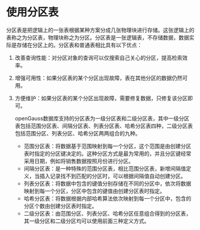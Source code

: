# 使用分区表

分区表是把逻辑上的一张表根据某种方案分成几张物理块进行存储。这张逻辑上的表称之为分区表，物理块称之为分区。分区表是一张逻辑表，不存储数据，数据实际是存储在分区上的。分区表和普通表相比具有以下优点：

1.  改善查询性能：对分区对象的查询可以仅搜索自己关心的分区，提高检索效率。
2.  增强可用性：如果分区表的某个分区出现故障，表在其他分区的数据仍然可用。
3.  方便维护：如果分区表的某个分区出现故障，需要修复数据，只修复该分区即可。

    openGauss数据库支持的分区表为一级分区表和二级分区表，其中一级分区表包括范围分区表、间隔分区表、列表分区表、哈希分区表四种，二级分区表包括范围分区、列表分区、哈希分区两两组合的九种。

    -   范围分区表：将数据基于范围映射到每一个分区，这个范围是由创建分区表时指定的分区键决定的。这种分区方式是最为常用的，并且分区键经常采用日期，例如将销售数据按照月份进行分区。
    -   间隔分区表：是一种特殊的范围分区表，相比范围分区表，新增间隔值定义，当插入记录找不到匹配的分区时，可以根据间隔值自动创建分区。
    -   列表分区表：将数据中包含的键值分别存储在不同的分区中，依次将数据映射到每一个分区，分区中包含的键值由创建分区表时指定。
    -   哈希分区表：将数据根据内部哈希算法依次映射到每一个分区中，包含的分区个数由创建分区表时指定。
    -   二级分区表：由范围分区、列表分区、哈希分区任意组合得到的分区表，其一级分区和二级分区均可以使用前面三种定义方式。


